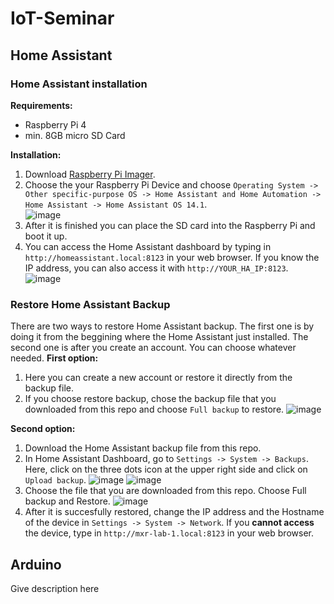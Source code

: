# IoT-Seminar

## Home Assistant

### Home Assistant installation
**Requirements:**
- Raspberry Pi 4
- min. 8GB micro SD Card

**Installation:**
1. Download [Raspberry Pi Imager](https://www.raspberrypi.com/software/).
2. Choose the your Raspberry Pi Device and choose `Operating System -> Other specific-purpose OS -> Home Assistant and Home Automation -> Home Assistant -> Home Assistant OS 14.1`.   
![image](https://github.com/user-attachments/assets/6e625f45-b186-4a00-a16a-40fd9f2efff0)
3. After it is finished you can place the SD card into the Raspberry Pi and boot it up.
4. You can access the Home Assistant dashboard by typing in `http://homeassistant.local:8123` in your web browser. If you know the IP address, you can also access it with `http://YOUR_HA_IP:8123`.
![image](https://github.com/user-attachments/assets/3d479bb3-97cf-4f1f-8205-e0bf9e3926fa)

  

### Restore Home Assistant Backup
There are two ways to restore Home Assistant backup. The first one is by doing it from the beggining where the Home Assistant just installed. The second one is after you create an account. You can choose whatever needed.
**First option:**
1. Here you can create a new account or restore it directly from the backup file.
2. If you choose restore backup, chose the backup file that you downloaded from this repo and choose `Full backup` to restore.
![image](https://github.com/user-attachments/assets/b8f18bb2-1ac8-40c1-997f-570d4bf63156)

**Second option:**
1. Download the Home Assistant backup file from this repo.
2. In Home Assistant Dashboard, go to `Settings -> System -> Backups`. Here, click on the three dots icon at the upper right side and click on `Upload backup`. 
  ![image](https://github.com/user-attachments/assets/5a9defa1-7e33-49e7-9f1b-3541d9b7df43)
  ![image](https://github.com/user-attachments/assets/356f7584-7028-4edf-b78d-8093b6d5ffcd)
3. Choose the file that you are downloaded from this repo. Choose Full backup and Restore.
   ![image](https://github.com/user-attachments/assets/53be26a2-6ce4-4513-a2f5-c43d37a7e5a8)
4. After it is succesfully restored, change the IP address and the Hostname of the device in `Settings -> System -> Network`. If you **cannot access** the device, type in `http://mxr-lab-1.local:8123` in your web browser.

## Arduino
Give description here
